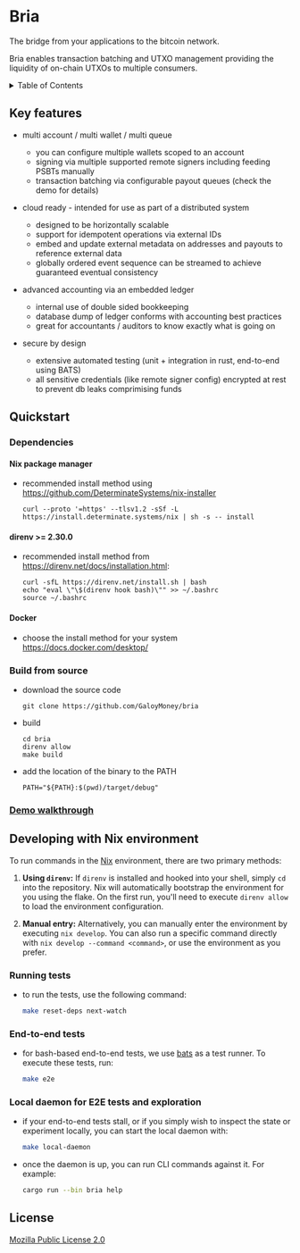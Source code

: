 <!-- omit in toc -->
# Bria
The bridge from your applications to the bitcoin network.

Bria enables transaction batching and UTXO management providing the liquidity of on-chain UTXOs to multiple consumers.

<details>
<summary>Table of Contents</summary>

- [Key features](#key-features)
- [Quickstart](#quickstart)
  - [Dependencies](#dependencies)
    - [Nix package manager](#nix-package-manager)
    - [direnv \>= 2.30.0](#direnv--2300)
    - [Docker](#docker)
  - [Build from source](#build-from-source)
  - [Demo walkthrough](#demo-walkthrough)
- [Developing with Nix environment](#developing-with-nix-environment)
  - [Running tests](#running-tests)
  - [End-to-end tests](#end-to-end-tests)
  - [Local daemon for E2E tests and exploration](#local-daemon-for-e2e-tests-and-exploration)
- [License](#license)

</details>

## Key features
- multi account / multi wallet / multi queue
  - you can configure multiple wallets scoped to an account
  - signing via multiple supported remote signers including feeding PSBTs manually
  - transaction batching via configurable payout queues (check the demo for details)

- cloud ready - intended for use as part of a distributed system
  - designed to be horizontally scalable
  - support for idempotent operations via external IDs
  - embed and update external metadata on addresses and payouts to reference external data
  - globally ordered event sequence can be streamed to achieve guaranteed eventual consistency

- advanced accounting via an embedded ledger
  - internal use of double sided bookkeeping
  - database dump of ledger conforms with accounting best practices
  - great for accountants / auditors to know exactly what is going on

- secure by design
  - extensive automated testing (unit + integration in rust, end-to-end using BATS)
  - all sensitive credentials (like remote signer config) encrypted at rest to prevent db leaks comprimising funds

## Quickstart

### Dependencies

#### Nix package manager
* recommended install method using https://github.com/DeterminateSystems/nix-installer
  ```
  curl --proto '=https' --tlsv1.2 -sSf -L https://install.determinate.systems/nix | sh -s -- install
  ```

#### direnv >= 2.30.0
* recommended install method from https://direnv.net/docs/installation.html:
  ```
  curl -sfL https://direnv.net/install.sh | bash
  echo "eval \"\$(direnv hook bash)\"" >> ~/.bashrc
  source ~/.bashrc
  ```

#### Docker
* choose the install method for your system https://docs.docker.com/desktop/


### Build from source
* download the source code
  ```
  git clone https://github.com/GaloyMoney/bria
  ```

* build
  ```
  cd bria
  direnv allow
  make build
  ```
* add the location of the binary to the PATH
  ```
  PATH="${PATH}:$(pwd)/target/debug"
  ```
### [Demo walkthrough](docs/demo.md)

## Developing with Nix environment

To run commands in the [Nix](https://github.com/DeterminateSystems/nix-installer) environment, there are two primary methods:

1. **Using `direnv`:** If `direnv` is installed and hooked into your shell, simply `cd` into the repository. Nix will automatically bootstrap the environment for you using the flake. On the first run, you'll need to execute `direnv allow` to load the environment configuration.

2. **Manual entry:** Alternatively, you can manually enter the environment by executing `nix develop`. You can also run a specific command directly with `nix develop --command <command>`, or use the environment as you prefer.

### Running tests

- to run the tests, use the following command:
    ```bash
    make reset-deps next-watch
    ```

### End-to-end tests

- for bash-based end-to-end tests, we use [bats](https://bats-core.readthedocs.io/en/stable/) as a test runner. To execute these tests, run:
    ```bash
    make e2e
    ```

### Local daemon for E2E tests and exploration

- if your end-to-end tests stall, or if you simply wish to inspect the state or experiment locally, you can start the local daemon with:
    ```bash
    make local-daemon
    ```
- once the daemon is up, you can run CLI commands against it. For example:
    ```bash
    cargo run --bin bria help
    ```

## License
[Mozilla Public License 2.0](LICENSE)
